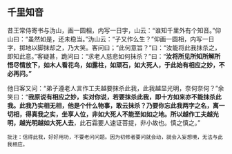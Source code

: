 ##  千里知音

昔王常侍寄书与沩山，画一圆相，内写一日字，山云：“谁知千里外有个知音。”仰山曰：“虽然如是，还未稳当。”沩山云：“子又作么生？”仰画一圆相，内写一日字，掷地以脚抹却之，乃大笑。客问曰；“此何意旨？”曰：“汝能将此我抹杀之，即知此意。”客疑甚，跪问曰：“求老人慈悲如何抹杀？”曰：“**汝将所见所知所解所悟尽情放下，如木人看花鸟，如露柱，如顽石，如大死人，于此始有相应之妙，不必再问。”**

他日客又问：“弟子遵老人言作工夫越要抹杀此我，此我越显光明，奈何奈何？”余笑曰：“**我原说有相应之妙，实对你说，若要抹杀此我，即十方如来亦不能抹杀此我。此我乃实相无相，他是个什么物事，敢云抹杀？乃要你忘此我两字之名，离一切相，得真我之实，坐享人位，非如大死人不能至如如之地。所以越作工夫越光明，越光明越如大死人去**，此石霜要人速证菩提，非小故也。慎之慎之。”

```xu
批注：信得此我，好好用功，不要老问问题。因为初修者要问就会动，就会入妄想境，无法与此我相应。
```

